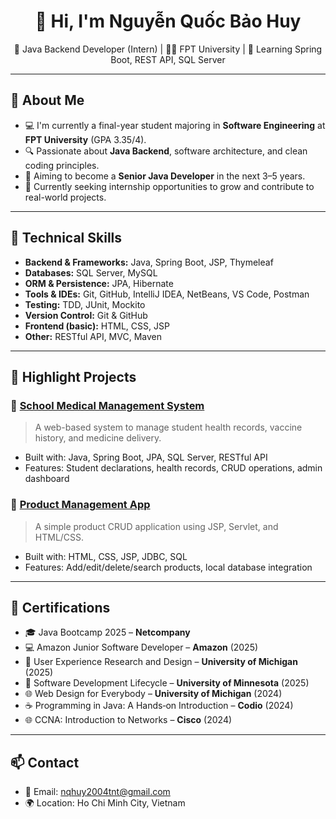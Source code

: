 <h1 align="center">👋 Hi, I'm Nguyễn Quốc Bảo Huy</h1>
<p align="center">
  🎯 Java Backend Developer (Intern) | 👨‍🎓 FPT University | 🌱 Learning Spring Boot, REST API, SQL Server
</p>

---

## 📌 About Me

- 💻 I'm currently a final-year student majoring in **Software Engineering** at **FPT University** (GPA 3.35/4).
- 🔍 Passionate about **Java Backend**, software architecture, and clean coding principles.
- 🚀 Aiming to become a **Senior Java Developer** in the next 3–5 years.
- 🤝 Currently seeking internship opportunities to grow and contribute to real-world projects.

---

## 💼 Technical Skills

- **Backend & Frameworks:** Java, Spring Boot, JSP, Thymeleaf  
- **Databases:** SQL Server, MySQL  
- **ORM & Persistence:** JPA, Hibernate  
- **Tools & IDEs:** Git, GitHub, IntelliJ IDEA, NetBeans, VS Code, Postman  
- **Testing:** TDD, JUnit, Mockito  
- **Version Control:** Git & GitHub  
- **Frontend (basic):** HTML, CSS, JSP  
- **Other:** RESTful API, MVC, Maven

---

## 📁 Highlight Projects

### 🔹 [School Medical Management System](https://github.com/BaoHuy-Dev/projectX)
> A web-based system to manage student health records, vaccine history, and medicine delivery.

- Built with: Java, Spring Boot, JPA, SQL Server, RESTful API
- Features: Student declarations, health records, CRUD operations, admin dashboard

### 🔹 [Product Management App](https://github.com/BaoHuy-Dev/product-management)
> A simple product CRUD application using JSP, Servlet, and HTML/CSS.

- Built with: HTML, CSS, JSP, JDBC, SQL
- Features: Add/edit/delete/search products, local database integration

---

## 📜 Certifications

- 🎓 Java Bootcamp 2025 – **Netcompany**  
- 💻 Amazon Junior Software Developer – **Amazon** (2025)  
- 🧠 User Experience Research and Design – **University of Michigan** (2025)  
- 🔄 Software Development Lifecycle – **University of Minnesota** (2025)  
- 🌐 Web Design for Everybody – **University of Michigan** (2024)  
- ☕ Programming in Java: A Hands‑on Introduction – **Codio** (2024)  
- 🌐 CCNA: Introduction to Networks – **Cisco** (2024)

---

## 📫 Contact

- 📧 Email: [nqhuy2004tnt@gmail.com](mailto:nqhuy2004tnt@gmail.com)
- 🌍 Location: Ho Chi Minh City, Vietnam
